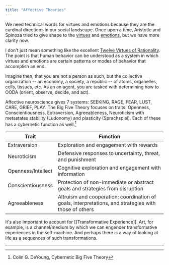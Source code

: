 ```yaml
---
title: "Affective Theories"
---
```


We need technical words for virtues and emotions because they are the cardinal directions in our social landscape. Once upon a time, Aristotle and Spinoza tried to give shape to the [virtues](https://www.cwu.edu/~warren/Unit1/aristotles_virtues_and_vices.htm) and [emotions](https://webspace.ship.edu/cgboer/spinozasemotions.html), but we have more clarity now.

I don't just mean something  like the excellent [Twelve Virtues of Rationality](https://www.lesswrong.com/posts/7ZqGiPHTpiDMwqMN2/twelve-virtues-of-rationality). The point is that human behavior can be understood as a system in which virtues and emotions are certain patterns or modes of behavior that accomplish an end.

Imagine then, that you are not a person as such, but the collective organization -- an economy, a society, a republic -- of atoms, organelles, cells, tissues, etc. As an an agent, you are tasked with determining how to OODA (orient, observe, decide, and act). 

Affective neuroscience gives 7 systems: SEEKING, RAGE, FEAR, LUST, CARE, GRIEF, PLAY. The Big Five Theory focuses on traits: Openness, Conscientiousness, Extraversion, Agreeableness, Neuroticism with metastates stability (Ludonomy) and plasticity (Sprachspiel). Each of these has a cybernetic function as well.[^cybernetic-big-5]

<!-- ![](https://ars-els-cdn-com.libproxy.berkeley.edu/content/image/1-s2.0-S0092656614000713-gr2.jpg) -->

|Trait|Function|
|-----|--------|
|Extraversion|Exploration and engagement with rewards|
|Neuroticism|Defensive responses to uncertainty, threat, and punishment|
|Openness/Intellect|Cognitive exploration and engagement with information|
|Conscientiousness|Protection of non-immediate or abstract goals and strategies from disruption|
|Agreeableness|Altruism and cooperation; coordination of goals, interpretations, and strategies with those of others|

It's also important to account for [[Transformative Experience]]. Art, for example, is a channel/medium by which we can engender transformative experiences in the self-machine. And perhaps there is a way of looking at life as a sequences of such transformations.

---

[^cybernetic-big-5]: Colin G. DeYoung, Cybernetic Big Five Theory